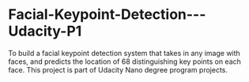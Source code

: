 # Facial-Keypoint-Detection---Udacity-P1
To build a facial keypoint detection system that takes in any image with faces, and predicts the location of 68 distinguishing key points on each face. This project is part of Udacity Nano degree program projects.
